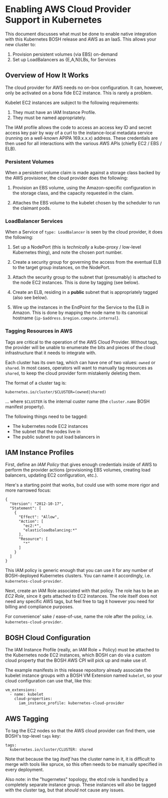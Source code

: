 # Enabling AWS Cloud Provider Support in Kubernetes

This document discusses what must be done to enable native
integration with this Kubernetes BOSH release and AWS as an IaaS.
This allows your new cluster to:

  1. Provision persistent volumes (via EBS) on-demand
  2. Set up LoadBalancers as {E,A,N}LBs, for Services

## Overview of How It Works

The cloud provider for AWS needs no on-box configuration.  It can,
however, only be activated on a bona fide EC2 instance.  This is
rarely a problem.

Kubelet EC2 instances are subject to the following requirements:

  1. They must have an IAM Instance Profile.
  2. They must be named appropriately.

The IAM profile allows the code to access an access key ID and
secret access key pair by way of a curl to the instance-local
metadata service (running on a well-known APIPA 169.x.x.x)
address.  These credentials are then used for all interactions
with the various AWS APIs (chiefly EC2 / EBS / ELB).


### Persistent Volumes

When a persistent volume claim is made against a storage class
backed by the AWS provisioner, the cloud provider does the
following:

  1. Provision an EBS volume, using the Amazon-specific
     configuration in the storage class, and the capacity
     requested in the claim.

  2. Attaches the EBS volume to the kubelet chosen by the
     scheduler to run the claimant pods.

### LoadBalancer Services

When a Service of `type: LoadBalancer` is seen by the cloud
provider, it does the following:

  1. Set up a NodePort (this is _technically_ a kube-proxy /
     low-level Kubernetes thing), and note the chosen port number.

  2. Create a security group for governing the access from the
     eventual ELB to the target group instances, on the NodePort.

  3. Attach the security group to the subnet that (presumably) is
     attached to the node EC2 instances.  This is done by tagging
     (see below).

  4. Create an ELB, residing in a **public** subnet that is
     appropriately tagged (also see below).

  5. Wire up the instances in the EndPoint for the Service to the
     ELB in Amazon.  This is done by mapping the node name to its
     canonical hostname (`ip-$address.$region.compute.internal`).

### Tagging Resources in AWS

Tags are critical to the operation of the AWS Cloud Provider.
Without tags, the provider will be unable to enumerate the bits
and pieces of the cloud infrastructure that it needs to integrate
with.

Each cluster has its own tag, which can have one of two values:
`owned` or `shared`.  In most cases, operators will want to
manually tag resources as `shared`, to keep the cloud provider
form mistakenly deleting them.

The format of a cluster tag is:

    kubernetes.io/cluster/$CLUSTER=(owned|shared)

... where `$CLUSTER` is the internal custer name (the
`cluster.name` BOSH manifest property).

The following things need to be tagged:

  - The kubernetes node EC2 instances
  - The subnet that the nodes live in
  - The public subnet to put load balancers in

## IAM Instance Profiles

First, define an _IAM Policy_ that gives enough credentials inside
of AWS to perform the provider actions (provisioning EBS volumes,
creating load balancers, updating EC2 configuration, etc.).

Here's a starting point that works, but could use with some more
rigor and more narrowed focus:

    {
      "Version": "2012-10-17",
      "Statement": [
        {
          "Effect": "Allow",
          "Action": [
            "ec2:*",
            "elasticloadbalancing:*"
          ],
          "Resource": [
            "*"
          ]
        }
      ]
    }

This IAM policy is generic enough that you can use it for any
number of BOSH-deployed Kubernetes clusters.  You can name it
accordingly, i.e. `kubernetes-cloud-provider`.

Next, create an IAM Role associated with that policy.  The role
has to be an _EC2 Role_, since it gets attached to EC2 instances.
The role itself does not need any specific AWS tags, but feel free
to tag it however you need for billing and compliance purposes.

For convenience' sake / ease-of-use, name the role after the
policy, i.e. `kubernetes-cloud-provider`.

## BOSH Cloud Configuration

The IAM Instance Profile (really, an IAM Role + Policy) must be
attached to the Kubernetes node EC2 instances, which BOSH can do
via a custom cloud property that the BOSH AWS CPI will pick up and
make use of.

The example manifests in this release repository already associate
the kubelet instance groups with a BOSH VM Extension named
`kubelet`, so your cloud configuration can use that, like this:

    vm_extensions:
      - name: kubelet
        cloud-properties:
          iam_instance_profile: kubernetes-cloud-provider

## AWS Tagging

To tag the EC2 nodes so that the AWS cloud provider can find them,
use BOSH's top-level `tags` key:

    tags:
      kubernetes.io/cluster/CLUSTER: shared

Note that because the tag _itself_ has the cluster name in it, it
is difficult to merge with tools like spruce, so this often needs
to be manually specified in every deployment.

Also note: in the "hugernetes" topology, the etcd role is handled
by a completely separate instance group.  These instances will
also be tagged with the cluster tag, but that _should_ not cause
any issues.
